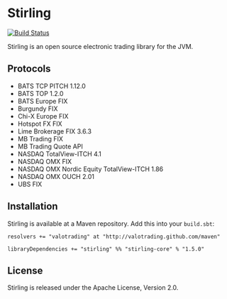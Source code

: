 # Stirling

[![Build Status](https://travis-ci.org/valotrading/stirling.png?branch=master)](https://travis-ci.org/valotrading/stirling)

Stirling is an open source electronic trading library for the JVM.


## Protocols

  - BATS TCP PITCH 1.12.0
  - BATS TOP 1.2.0
  - BATS Europe FIX
  - Burgundy FIX
  - Chi-X Europe FIX
  - Hotspot FX FIX
  - Lime Brokerage FIX 3.6.3
  - MB Trading FIX
  - MB Trading Quote API
  - NASDAQ TotalView-ITCH 4.1
  - NASDAQ OMX FIX
  - NASDAQ OMX Nordic Equity TotalView-ITCH 1.86
  - NASDAQ OMX OUCH 2.01
  - UBS FIX


## Installation

Stirling is available at a Maven repository. Add this into your `build.sbt`:

    resolvers += "valotrading" at "http://valotrading.github.com/maven"

    libraryDependencies += "stirling" %% "stirling-core" % "1.5.0"


## License

Stirling is released under the Apache License, Version 2.0.

